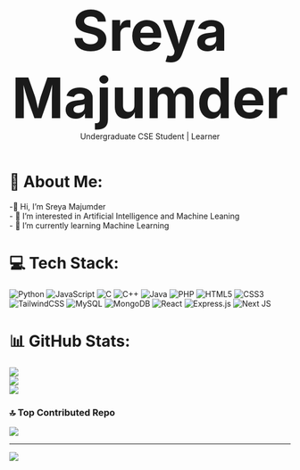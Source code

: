 
<div align="center">
  <b style="font-size: 100px;">Sreya Majumder</b><br>
  Undergraduate CSE Student | Learner 
</div>
<br>


# 💫 About Me:
-👋 Hi, I’m  Sreya Majumder<br>- 👀 I’m interested in Artificial Intelligence and Machine Leaning<br>- 🌱 I’m currently learning Machine Learning<br>


# 💻 Tech Stack:
![Python](https://img.shields.io/badge/python-3670A0?style=flat&logo=python&logoColor=ffdd54) ![JavaScript](https://img.shields.io/badge/javascript-%23323330.svg?style=flat&logo=javascript&logoColor=%23F7DF1E) ![C](https://img.shields.io/badge/c-%2300599C.svg?style=flat&logo=c&logoColor=white) ![C++](https://img.shields.io/badge/c++-%2300599C.svg?style=flat&logo=c%2B%2B&logoColor=white) ![Java](https://img.shields.io/badge/java-%23ED8B00.svg?style=flat&logo=openjdk&logoColor=white) ![PHP](https://img.shields.io/badge/php-%23777BB4.svg?style=flat&logo=php&logoColor=white) ![HTML5](https://img.shields.io/badge/html5-%23E34F26.svg?style=flat&logo=html5&logoColor=white) ![CSS3](https://img.shields.io/badge/css3-%231572B6.svg?style=flat&logo=css3&logoColor=white) ![TailwindCSS](https://img.shields.io/badge/tailwindcss-%2338B2AC.svg?style=flat&logo=tailwind-css&logoColor=white) ![MySQL](https://img.shields.io/badge/mysql-%2300000f.svg?style=flat&logo=mysql&logoColor=white) ![MongoDB](https://img.shields.io/badge/MongoDB-%234ea94b.svg?style=flat&logo=mongodb&logoColor=white) ![React](https://img.shields.io/badge/react-%2320232a.svg?style=flat&logo=react&logoColor=%2361DAFB) ![Express.js](https://img.shields.io/badge/express.js-%23404d59.svg?style=flat&logo=express&logoColor=%2361DAFB) ![Next JS](https://img.shields.io/badge/Next-black?style=flat&logo=next.js&logoColor=white)
# 📊 GitHub Stats:
![](https://github-readme-stats.vercel.app/api?username=sreya-majumder&theme=blue-green&hide_border=false&include_all_commits=true&count_private=true)<br/>
![](https://github-readme-streak-stats.herokuapp.com/?user=sreya-majumder&theme=blue-green&hide_border=false)<br/>
![](https://github-readme-stats.vercel.app/api/top-langs/?username=sreya-majumder&theme=blue-green&hide_border=false&include_all_commits=true&count_private=true&layout=compact)

### 🔝 Top Contributed Repo
![](https://github-contributor-stats.vercel.app/api?username=sreya-majumder&limit=5&theme=dark&combine_all_yearly_contributions=true)

---
[![](https://visitcount.itsvg.in/api?id=sreya-majumder&icon=5&color=1)](https://visitcount.itsvg.in)

<!-- Proudly created with GPRM ( https://gprm.itsvg.in ) -->
